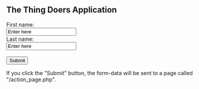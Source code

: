 <!DOCTYPE html>
<html>
<body>

<h2>The Thing Doers Application</h2>

<form action="/action_page.php">
  First name:<br>
  <input type="text" name="User ID" value="Enter here">
  <br>
  Last name:<br>
  <input type="text" name="Password" value="Enter here">
  <br><br>
  <input type="submit" value="Submit">
</form> 

<p>If you click the "Submit" button, the form-data will be sent to a page called "/action_page.php".</p>

</body>
</html>
